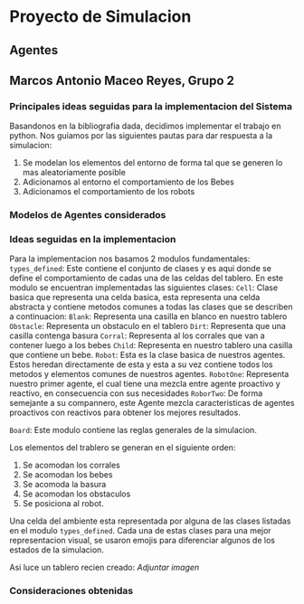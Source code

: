 # Proyecto de Simulacion

## Agentes 

## Marcos Antonio Maceo Reyes, Grupo 2

### Principales ideas seguidas para la implementacion del Sistema

Basandonos en la bibliografia dada, decidimos implementar el trabajo en python. Nos guiamos por las siguientes pautas
para dar respuesta a la simulacion:
1. Se modelan los elementos del entorno de forma tal que se generen lo mas aleatoriamente posible
2. Adicionamos al entorno el comportamiento de los Bebes
3. Adicionamos el comportamiento de los robots



### Modelos de Agentes considerados

### Ideas seguidas en la implementacion

Para la implementacion nos basamos 2 modulos fundamentales:
`types_defined`: Este contiene el conjunto de clases y es aqui donde se define el comportamiento de cadas una de las 
celdas del tablero. En este modulo se encuentran implementadas las siguientes clases:
    `Cell`: Clase basica que representa una celda basica, esta representa una celda abstracta y contiene metodos 
    comunes a todas las clases que se describen a continuacion:
    `Blank`: Representa una casilla en blanco en nuestro tablero
    `Obstacle`: Representa un obstaculo en el tablero
    `Dirt`: Representa que una casilla contenga basura
    `Corral`: Representa al los corrales que van a contener luego a los bebes
    `Child`: Representa en nuestro tablero una casilla que contiene un bebe.
    `Robot`: Esta es la clase basica de nuestros agentes. Estos heredan directamente de esta y esta a su vez contiene todos
    los metodos y elementos comunes de nuestros agentes.
    `RobotOne`: Representa nuestro primer agente, el cual tiene una mezcla entre agente proactivo y reactivo, en consecuencia
    con sus necesidades
    `RoborTwo`: De forma semejante a su compannero, este Agente mezcla caracteristicas de agentes proactivos con reactivos
    para obtener los mejores resultados.
    
`Board`: Este modulo contiene las reglas generales de la simulacion.

Los elementos del trablero se generan en el siguiente orden:
1. Se acomodan los corrales
2. Se acomodan los bebes
3. Se acomoda la basura
4. Se acomodan los obstaculos
5. Se posiciona al robot.

Una celda del ambiente esta representada por alguna de las clases listadas en el modulo `types_defined`. Cada una de 
estas clases para una mejor representacion visual, se usaron emojis para diferenciar algunos de los estados de la 
simulacion.

Asi luce un tablero recien creado:
*Adjuntar imagen*


    
### Consideraciones obtenidas


